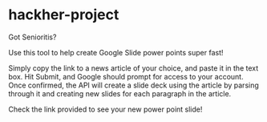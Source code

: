 # hackher-project

Got Senioritis?

Use this tool to help create Google Slide power points super fast!

Simply copy the link to a news article of your choice, and paste it in the text box. Hit Submit, and Google should prompt for access to your account. Once confirmed, the API will create a slide deck using the article by parsing through it and creating new slides for each paragraph in the article. 

Check the link provided to see your new power point slide! 
